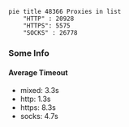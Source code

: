 
```mermaid
pie title 48366 Proxies in list
    "HTTP" : 20928
    "HTTPS": 5575
    "SOCKS" : 26778
```

### Some Info
#### Average Timeout

- mixed: 3.3s
- http: 1.3s
- https: 8.3s
- socks: 4.7s